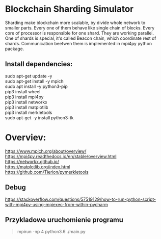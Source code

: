# Blockchain Sharding Simulator
Sharding make blockchain more scalable, by divide whole network to smaller parts. Every one of them behave like single chain of blocks. Every core of processor is responsible for one shard. They are working parallel. One of shards is special, it's called Beacon chain, which coordinate rest of shards. Communication beetwen them is implemented in mpi4py python package.

## Install dependencies:
sudo apt-get update -y <br />
sudo apt-get install -y mpich <br />
sudo apt install -y python3-pip <br />
pip3 install wheel <br />
pip3 install mpi4py <br />
pip3 install networkx <br />
pip3 install matplotlib <br />
pip3 install merkletools <br />
sudo apt-get -y install python3-tk <br />

# Overviev:
https://www.mpich.org/about/overview/ <br />
https://mpi4py.readthedocs.io/en/stable/overview.html <br />
https://networkx.github.io/ <br />
https://matplotlib.org/index.html <br />
https://github.com/Tierion/pymerkletools <br />

## Debug
https://stackoverflow.com/questions/57519129/how-to-run-python-script-with-mpi4py-using-mpiexec-from-within-pycharm

## Przykladowe uruchomienie programu

> mpirun -np 4 python3.6 ./main.py

